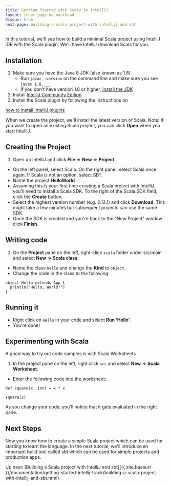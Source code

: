 ```yaml
---
title: Getting Started with Scala in IntelliJ
layout: inner-page-no-masthead
disqus: true
next-page: building-a-scala-project-with-intellij-and-sbt
---
```


In this tutorial, we'll see how to build a minimal Scala project
using IntelliJ IDE with the Scala plugin. We'll have IntelliJ download
Scala for you.

## Installation
1. Make sure you have the Java 8 JDK (also known as 1.8)
    * Run `javac -version` on the command line and make sure you see
    `javac 1.8.___`
    * If you don't have version 1.8 or higher, [install the JDK](http://www.oracle.com/technetwork/java/javase/downloads/index.html)
1. Install [IntelliJ Community Edition](https://www.jetbrains.com/idea/download/)
1. Install the Scala plugin by following the instructions on

[how to install IntelliJ plugins](https://www.jetbrains.com/help/idea/installing-updating-and-uninstalling-repository-plugins.html)

When we create the project, we'll install the latest version of Scala.
Note: If you want to open an existing Scala project, you can click **Open**
when you start IntelliJ.

## Creating the Project
1. Open up IntelliJ and click **File** => **New** => **Project**
* On the left panel, select Scala. On the right panel, select Scala once again. If Scala is not an option, select SBT.
* Name the project **HelloWorld**
* Assuming this is your first time creating a Scala project with IntelliJ,
you'll need to install a Scala SDK. To the right of the Scala SDK field,
click the **Create** button.
* Select the highest version number (e.g. 2.12.1) and click **Download**. This might
take a few minutes but subsequent projects can use the same SDK.
* Once the SDK is created and you're back to the "New Project" window click **Finish**.

## Writing code

1. On the **Project** pane on the left, right-click `scala` folder under src/main and select
**New** => **Scala class**.

* Name the class `Hello` and change the **Kind** to `object`.
* Change the code in the class to the following:

```
object Hello extends App {
  println("Hello, World!")
}
```

## Running it
* Right click on `Hello` in your code and select **Run 'Hello'**.
* You're done!

## Experimenting with Scala
A good way to try out code samples is with Scala Worksheets

1. In the project pane on the left, right click
`src` and select **New** => **Scala Worksheet**.
* Enter the following code into the worksheet:

```
def square(x: Int) = x * x

square(2)
```

As you change your code, you'll notice that it gets evaluated
in the right pane.

## Next Steps
Now you know how to create a simple Scala project which can be used
for starting to learn the language. In the next tutorial, we'll introduce
an important build tool called sbt which can be used for simple projects
and production apps.


Up next: [Building a Scala project with IntelliJ and sbt]({{ site.baseurl }}/documentation/getting-started-intellij-track/building-a-scala-project-with-intellij-and-sbt.html)
